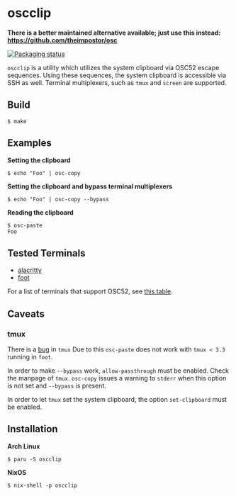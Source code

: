 # oscclip

**There is a better maintained alternative available; just use this instead: https://github.com/theimpostor/osc**

[![Packaging status](https://repology.org/badge/vertical-allrepos/oscclip.svg)](https://repology.org/project/oscclip/versions)

`oscclip` is a utility which utilizes the system clipboard via OSC52 escape sequences.
Using these sequences, the system clipboard is accessible via SSH as well.
Terminal multiplexers, such as `tmux` and `screen` are supported.

## Build

```
$ make
```

## Examples

**Setting the clipboard**

```
$ echo "Foo" | osc-copy
```

**Setting the clipboard and bypass terminal multiplexers**

```
$ echo "Foo" | osc-copy --bypass
```

**Reading the clipboard**

```
$ osc-paste
Foo
```

## Tested Terminals

* [alacritty](https://github.com/alacritty/alacritty)
* [foot](https://codeberg.org/dnkl/foot)

For a list of terminals that support OSC52, see [this table](https://github.com/ojroques/vim-oscyank#vim-oscyank).

## Caveats

### tmux

There is a [bug](https://github.com/tmux/tmux/pull/2942) in `tmux` 
Due to this `osc-paste` does not work with `tmux < 3.3` running in `foot`.

In order to make `--bypass` work, `allow-passthrough` must be enabled.
Check the manpage of `tmux`.
`osc-copy` issues a warning to `stderr` when this option is not set and `--bypass` is present.

In order to let `tmux` set the system clipboard, the option `set-clipboard` must be enabled.

## Installation

**Arch Linux**

```
$ paru -S oscclip
```

**NixOS**

```
$ nix-shell -p oscclip
```
